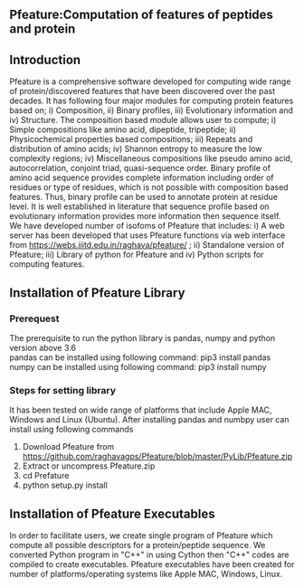 ## Pfeature:Computation of features of peptides and protein
## Introduction
Pfeature is a comprehensive software developed for computing wide range of protein/discovered features that have been discovered over the past decades. It has following four major modules for computing protein features based on; i) Composition, ii) Binary profiles, iii) Evolutionary information and iv) Structure.  The composition based module allows user to compute; i) Simple compositions like amino acid, dipeptide, tripeptide; ii) Physicochemical properties based compositions; iii) Repeats and distribution of amino acids; iv) Shannon entropy to measure the low complexity regions; iv) Miscellaneous compositions like pseudo amino acid, autocorrelation, conjoint triad, quasi-sequence order. Binary profile of amino acid sequence provides complete information including order of residues or type of residues, which is not possible with composition based features. Thus, binary profile can be used to annotate protein at residue level. It is well established in literature that sequence profile based on evolutionary information provides more information then sequence itself.
We have developed number of isofoms of Pfeature that includes: i) A web server has been developed that uses Pfeature functions via web interface from https://webs.iiitd.edu.in/raghava/pfeature/ ; ii) Standalone version of Pfeature; iii) Library of python for Pfeature and iv) Python scripts for computing features. 
## Installation of Pfeature Library
### Prerequest
The prerequisite to run the python library is pandas, numpy and python version above 3.6<br>
pandas can be installed using following command: pip3 install pandas<br>
numpy can be installed using following command: pip3 install numpy<br>
### Steps for setting library
It has been tested on wide range of platforms that include Apple MAC, Windows and Linux (Ubuntu). After installing pandas and numbpy user can install using following commands<br>
1) Download Pfeature from https://github.com/raghavagps/Pfeature/blob/master/PyLib/Pfeature.zip 
2) Extract or uncompress Pfeature.zip
3) cd Prefature
4) python setup.py install

## Installation of Pfeature Executables
In order to facilitate users, we create single program of Pfeature which compute all possible descriptors for a protein/peptide sequence. We converted Python program in "C++" in using Cython then "C++" codes are compiled to create executables. Pfeature executables have been created for number of platforms/operating systems like Apple MAC, Windows, Linux. 
 
